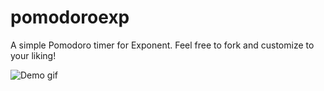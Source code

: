 # pomodoroexp

A simple Pomodoro timer for Exponent. Feel free to fork and customize to
your liking!

![Demo gif](https://github.com/exponentjs/pomodoroexp/blob/master/demo.gif)
